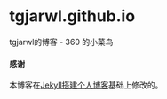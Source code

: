 # tgjarwl.github.io
tgjarwl的博客 - 360 的小菜鸟

#### 感谢   

本博客在[Jekyll搭建个人博客](http://baixin.io/2016/10/jekyll_tutorials1/)基础上修改的。
